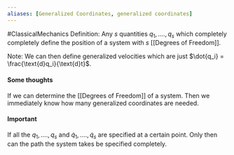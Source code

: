 ```yaml
---
aliases: [Generalized Coordinates, generalized coordinates]
---
```

#ClassicalMechanics
Definition: Any $s$ quantities $q_1,....,q_s$ which completely completely define the position of a system with $s$ [[Degrees of Freedom]].

Note: We can then define generalized velocities which are just $\dot{q_i} = \frac{\text{d}q_i}{\text{d}t}$. 

#### Some thoughts

If we can determine the [[Degrees of Freedom]] of a system. Then we immediately know how many generalized coordinates are needed.

#### Important 
If  all the $q_1,....,q_s$ and $\dot{q}_1,....,\dot{q}_s$ are specified at a certain point. Only then can the path the system takes be specified completely.